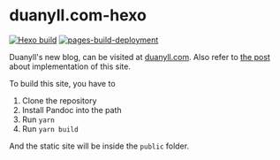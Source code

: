 # duanyll.com-hexo

[![Hexo build](https://github.com/Duanyll/duanyll.com-hexo/actions/workflows/hexo.yml/badge.svg)](https://github.com/Duanyll/duanyll.com-hexo/actions/workflows/hexo.yml) [![pages-build-deployment](https://github.com/Duanyll/duanyll.com-hexo/actions/workflows/pages/pages-build-deployment/badge.svg)](https://github.com/Duanyll/duanyll.com-hexo/actions/workflows/pages/pages-build-deployment)

Duanyll's new blog, can be visited at [duanyll.com](https://duanyll.com). Also refer to [the post](https://duanyll.com/2023/02/10/Migrate-To-Hexo/) about implementation of this site.

To build this site, you have to

1. Clone the repository
2. Install Pandoc into the path
3. Run `yarn`
4. Run `yarn build`

And the static site will be inside the `public` folder.